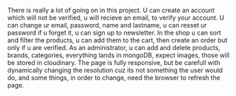 There is really a lot of going on in this project. U can create an account which will not be verified, u will recieve an email, to verify your account. U can change ur email, password, name and lastname, u can resset ur password if u forget it, u can sign up to newsletter. In the shop u can sort and filter the products, u can add them to the cart, then create an order but only if u are verified. As an administrator, u can add and delete products, brands, categories, everything lands in mongoDB, expect images, those will be stored in cloudinary. The page is fully responsive, but be carefull with dynamically changing the resolution cuz its not something the user would do, and some things, in order to change, need the browser to refresh the page.
